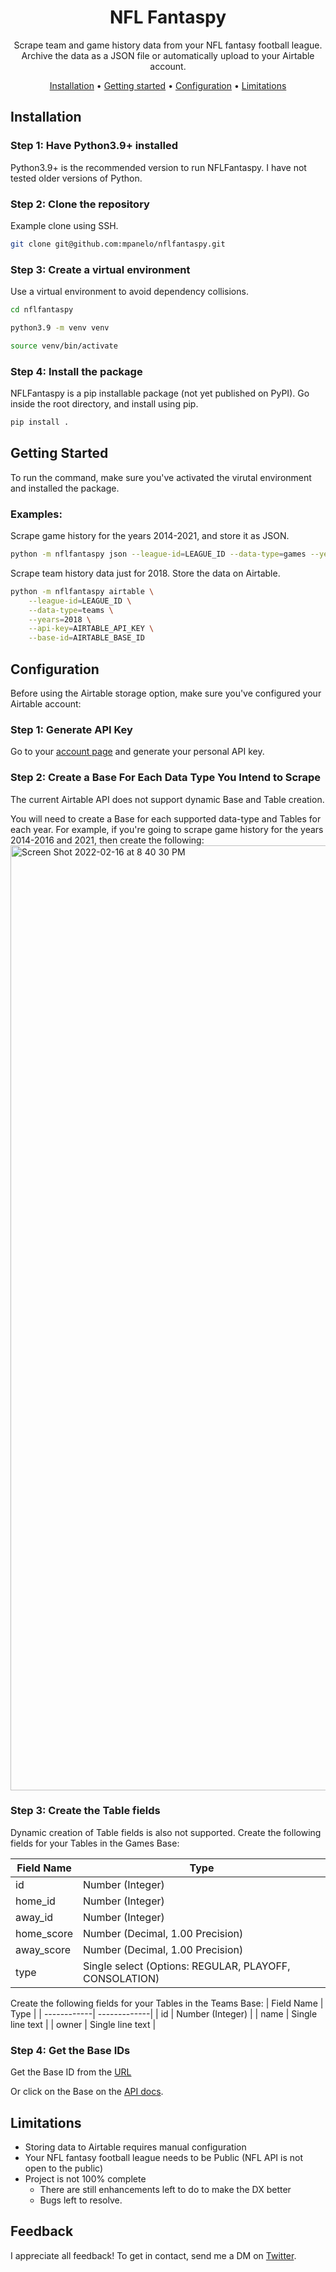 <div align="center">

# NFL Fantaspy

Scrape team and game history data from your NFL fantasy football league. Archive the data as a JSON file or automatically upload to your Airtable account.

[Installation](#installation) •
[Getting started](#getting-started) •
[Configuration](#configuration) •
[Limitations](#limitations) 
</div>

## Installation
### Step 1: Have Python3.9+ installed
Python3.9+ is the recommended version to run NFLFantaspy. I have not tested older versions of Python.

### Step 2: Clone the repository
Example clone using SSH.
```bash
git clone git@github.com:mpanelo/nflfantaspy.git
```

### Step 3: Create a virtual environment
Use a virtual environment to avoid dependency collisions.
```bash
cd nflfantaspy 
```
```bash
python3.9 -m venv venv
```
```bash
source venv/bin/activate
```

### Step 4: Install the package
NFLFantaspy is a pip installable package (not yet published on PyPI). Go inside the root directory, and install using pip.
```bash
pip install .
```

## Getting Started
To run the command, make sure you've activated the virutal environment and installed the package.

### Examples:
Scrape game history for the years 2014-2021, and store it as JSON.
```bash
python -m nflfantaspy json --league-id=LEAGUE_ID --data-type=games --years=2014-2021
```

Scrape team history data just for 2018. Store the data on Airtable.
```bash
python -m nflfantaspy airtable \
    --league-id=LEAGUE_ID \
    --data-type=teams \
    --years=2018 \
    --api-key=AIRTABLE_API_KEY \
    --base-id=AIRTABLE_BASE_ID
```

## Configuration
Before using the Airtable storage option, make sure you've configured your Airtable account:
### Step 1: Generate API Key
Go to your [account page](https://airtable.com/account) and generate your personal API key.

### Step 2: Create a Base For Each Data Type You Intend to Scrape
The current Airtable API does not support dynamic Base and Table creation.

You will need to create a Base for each supported data-type and Tables for each year. For example, if you're going to scrape game history for the years 2014-2016 and 2021, then create the following:
<img width="1512" alt="Screen Shot 2022-02-16 at 8 40 30 PM" src="https://user-images.githubusercontent.com/17281354/154620254-45b0c2b1-a6e9-4923-b2ab-efcf8d6022f1.png">

### Step 3: Create the Table fields
Dynamic creation of Table fields is also not supported. Create the following fields for your Tables in the Games Base:

| Field Name  | Type |
| ------------| -------------|
| id          | Number (Integer) |
| home_id     | Number (Integer) |
| away_id     | Number (Integer) |
| home_score  | Number (Decimal, 1.00 Precision) |
| away_score  | Number (Decimal, 1.00 Precision) |
| type        | Single select (Options: REGULAR, PLAYOFF, CONSOLATION) |

Create the following fields for your Tables in the Teams Base:
| Field Name  | Type |
| ------------| -------------|
| id          | Number (Integer) |
| name        | Single line text |
| owner        | Single line text |

### Step 4: Get the Base IDs
Get the Base ID from the [URL](https://support.airtable.com/hc/en-us/articles/4405741487383-Understanding-Airtable-IDs)

Or click on the Base on the [API docs](https://airtable.com/api).

## Limitations
- Storing data to Airtable requires manual configuration
- Your NFL fantasy football league needs to be Public (NFL API is not open to the public)
- Project is not 100% complete
  - There are still enhancements left to do to make the DX better
  - Bugs left to resolve.

## Feedback
I appreciate all feedback! To get in contact, send me a DM on [Twitter](https://twitter.com/maupanelo).
